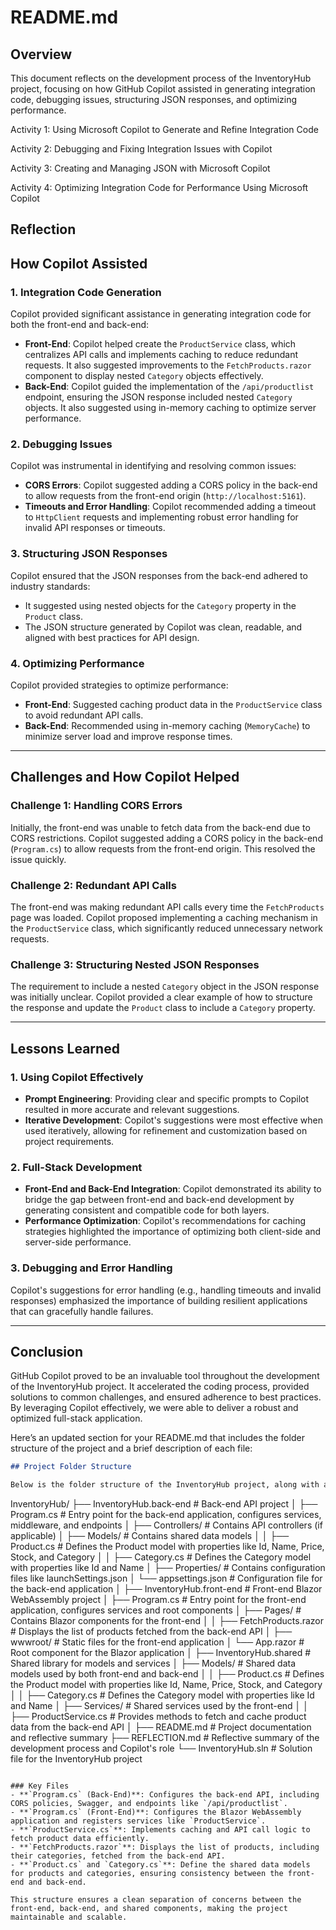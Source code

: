 


# README.md

## Overview
This document reflects on the development process of the InventoryHub project, focusing on how GitHub Copilot assisted in generating integration code, debugging issues, structuring JSON responses, and optimizing performance.

Activity 1: 
Using Microsoft Copilot to Generate and Refine Integration Code

Activity 2: 
Debugging and Fixing Integration Issues with Copilot

Activity 3: 
Creating and Managing JSON with Microsoft Copilot

Activity 4: 
Optimizing Integration Code for Performance Using Microsoft Copilot

## Reflection

## How Copilot Assisted

### 1. **Integration Code Generation**
Copilot provided significant assistance in generating integration code for both the front-end and back-end:
- **Front-End**: Copilot helped create the `ProductService` class, which centralizes API calls and implements caching to reduce redundant requests. It also suggested improvements to the `FetchProducts.razor` component to display nested `Category` objects effectively.
- **Back-End**: Copilot guided the implementation of the `/api/productlist` endpoint, ensuring the JSON response included nested `Category` objects. It also suggested using in-memory caching to optimize server performance.

### 2. **Debugging Issues**
Copilot was instrumental in identifying and resolving common issues:
- **CORS Errors**: Copilot suggested adding a CORS policy in the back-end to allow requests from the front-end origin (`http://localhost:5161`).
- **Timeouts and Error Handling**: Copilot recommended adding a timeout to `HttpClient` requests and implementing robust error handling for invalid API responses or timeouts.

### 3. **Structuring JSON Responses**
Copilot ensured that the JSON responses from the back-end adhered to industry standards:
- It suggested using nested objects for the `Category` property in the `Product` class.
- The JSON structure generated by Copilot was clean, readable, and aligned with best practices for API design.

### 4. **Optimizing Performance**
Copilot provided strategies to optimize performance:
- **Front-End**: Suggested caching product data in the `ProductService` class to avoid redundant API calls.
- **Back-End**: Recommended using in-memory caching (`MemoryCache`) to minimize server load and improve response times.

---

## Challenges and How Copilot Helped

### Challenge 1: Handling CORS Errors
Initially, the front-end was unable to fetch data from the back-end due to CORS restrictions. Copilot suggested adding a CORS policy in the back-end (`Program.cs`) to allow requests from the front-end origin. This resolved the issue quickly.

### Challenge 2: Redundant API Calls
The front-end was making redundant API calls every time the `FetchProducts` page was loaded. Copilot proposed implementing a caching mechanism in the `ProductService` class, which significantly reduced unnecessary network requests.

### Challenge 3: Structuring Nested JSON Responses
The requirement to include a nested `Category` object in the JSON response was initially unclear. Copilot provided a clear example of how to structure the response and update the `Product` class to include a `Category` property.

---

## Lessons Learned

### 1. **Using Copilot Effectively**
- **Prompt Engineering**: Providing clear and specific prompts to Copilot resulted in more accurate and relevant suggestions.
- **Iterative Development**: Copilot's suggestions were most effective when used iteratively, allowing for refinement and customization based on project requirements.

### 2. **Full-Stack Development**
- **Front-End and Back-End Integration**: Copilot demonstrated its ability to bridge the gap between front-end and back-end development by generating consistent and compatible code for both layers.
- **Performance Optimization**: Copilot's recommendations for caching strategies highlighted the importance of optimizing both client-side and server-side performance.

### 3. **Debugging and Error Handling**
Copilot's suggestions for error handling (e.g., handling timeouts and invalid responses) emphasized the importance of building resilient applications that can gracefully handle failures.

---

## Conclusion
GitHub Copilot proved to be an invaluable tool throughout the development of the InventoryHub project. It accelerated the coding process, provided solutions to common challenges, and ensured adherence to best practices. By leveraging Copilot effectively, we were able to deliver a robust and optimized full-stack application.

Here’s an updated section for your README.md that includes the folder structure of the project and a brief description of each file:

```markdown
## Project Folder Structure

Below is the folder structure of the InventoryHub project, along with a brief description of each file:

```
InventoryHub/
├── InventoryHub.back-end                # Back-end API project
│   ├── Program.cs                        # Entry point for the back-end application, configures services, middleware, and endpoints
│   ├── Controllers/                      # Contains API controllers (if applicable)
│   ├── Models/                           # Contains shared data models
│   │   ├── Product.cs                    # Defines the Product model with properties like Id, Name, Price, Stock, and Category
│   │   ├── Category.cs                   # Defines the Category model with properties like Id and Name
│   ├── Properties/                       # Contains configuration files like launchSettings.json
│   └── appsettings.json                  # Configuration file for the back-end application
│
├── InventoryHub.front-end               # Front-end Blazor WebAssembly project
│   ├── Program.cs                        # Entry point for the front-end application, configures services and root components
│   ├── Pages/                            # Contains Blazor components for the front-end
│   │   ├── FetchProducts.razor           # Displays the list of products fetched from the back-end API
│   ├── wwwroot/                          # Static files for the front-end application
│   └── App.razor                         # Root component for the Blazor application
│
├── InventoryHub.shared                  # Shared library for models and services
│   ├── Models/                           # Shared data models used by both front-end and back-end
│   │   ├── Product.cs                    # Defines the Product model with properties like Id, Name, Price, Stock, and Category
│   │   ├── Category.cs                   # Defines the Category model with properties like Id and Name
│   ├── Services/                         # Shared services used by the front-end
│   │   ├── ProductService.cs             # Provides methods to fetch and cache product data from the back-end API
│
├── README.md                             # Project documentation and reflective summary
├── REFLECTION.md                         # Reflective summary of the development process and Copilot's role
└── InventoryHub.sln                      # Solution file for the InventoryHub project
```

### Key Files
- **`Program.cs` (Back-End)**: Configures the back-end API, including CORS policies, Swagger, and endpoints like `/api/productlist`.
- **`Program.cs` (Front-End)**: Configures the Blazor WebAssembly application and registers services like `ProductService`.
- **`ProductService.cs`**: Implements caching and API call logic to fetch product data efficiently.
- **`FetchProducts.razor`**: Displays the list of products, including their categories, fetched from the back-end API.
- **`Product.cs` and `Category.cs`**: Define the shared data models for products and categories, ensuring consistency between the front-end and back-end.

This structure ensures a clean separation of concerns between the front-end, back-end, and shared components, making the project maintainable and scalable.

